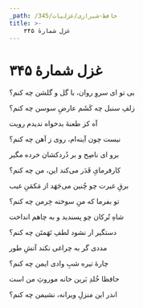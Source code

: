 ```yaml
---
_path: /حافظ-شیرازی/غزلیات/345
title: >-
    غزل شمارهٔ ۳۴۵
---
```

# غزل شمارهٔ ۳۴۵

<div class="b" id="bn1"><div class="m1"><p>بی تو ای سروِ روان، با گل و گلشن چه کنم؟</p></div>
<div class="m2"><p>زلفِ سنبل چه کَشَم عارضِ سوسن چه کنم؟</p></div></div>
<div class="b" id="bn2"><div class="m1"><p>آه کز طعنهٔ بدخواه ندیدم رویت</p></div>
<div class="m2"><p>نیست چون آینه‌ام، روی ز آهن چه کنم؟</p></div></div>
<div class="b" id="bn3"><div class="m1"><p>برو ای ناصِح و بر دُردکشان خرده مگیر</p></div>
<div class="m2"><p>کارفرمایِ قَدَر می‌کند این، من چه کنم؟</p></div></div>
<div class="b" id="bn4"><div class="m1"><p>برقِ غیرت چو چُنین می‌جَهَد از مَکمَنِ غیب</p></div>
<div class="m2"><p>تو بفرما که منِ سوخته خِرمن چه کنم؟</p></div></div>
<div class="b" id="bn5"><div class="m1"><p>شاهِ تُرکان چو پسندید و به چاهم انداخت</p></div>
<div class="m2"><p>دستگیر ار نشود لطفِ تَهَمتَن چه کنم؟</p></div></div>
<div class="b" id="bn6"><div class="m1"><p>مددی گر به چراغی نکند آتشِ طور</p></div>
<div class="m2"><p>چارهٔ تیره شبِ وادی ایمن چه کنم؟</p></div></div>
<div class="b" id="bn7"><div class="m1"><p>حافظا خُلدِ بَرین خانه موروثِ من است</p></div>
<div class="m2"><p>اندر این منزلِ ویرانه، نشیمن چه کنم؟</p></div></div>
